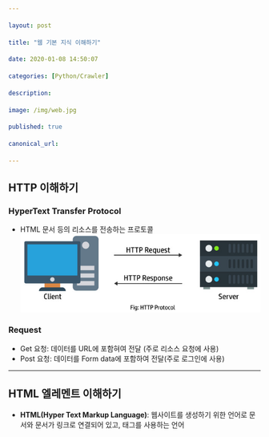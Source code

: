 ```yaml
---

layout: post

title: "웹 기본 지식 이해하기"

date: 2020-01-08 14:50:07

categories: [Python/Crawler]

description:

image: /img/web.jpg

published: true

canonical_url:

---
```


## HTTP 이해하기
### HyperText Transfer Protocol
- HTML 문서 등의 리소스를 전송하는 프로토콜
<br> <img src="/img/HTTP.jpg" width="500">

### Request
- Get 요청: 데이터를 URL에 포함혀여 전달 (주로 리소스 요청에 사용)
- Post 요청: 데이터를 Form data에 포함하여 전달(주로 로그인에 사용)

-------------------------------------------
## HTML 엘레멘트 이해하기
- **HTML(Hyper Text Markup Language)**: 웹사이트를 생성하기 위한 언어로 문서와 문서가 링크로 연결되어 있고, 태그를 사용하는 언어
